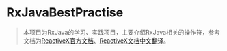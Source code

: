 # RxJavaBestPractise
> 本项目为RxJava的学习、实践项目，主要介绍RxJava相关的操作符，参考文档为[ReactiveX官方文档](http://reactivex.io/intro.html)、[ReactiveX文档中文翻译](https://mcxiaoke.gitbooks.io/rxdocs/content/Intro.html)。